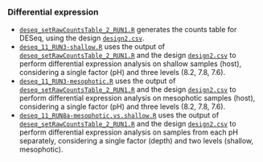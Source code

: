 ### Differential expression 
- [`deseq_setRawCountsTable_2_RUN1.R`](https://github.com/fscucchia/Spistillata_OA_Shallow_and_Mesophotic/blob/main/DE/deseq_setRawCountsTable_2_RUN1.R) generates the counts table for DESeq, using the design [`design2.csv`](https://github.com/fscucchia/Spistillata_OA_Shallow_and_Mesophotic/blob/main/metadata/design2.csv).
- [`deseq_11_RUN3-shallow.R`](https://github.com/fscucchia/Spistillata_OA_Shallow_and_Mesophotic/blob/main/DE/deseq_11_RUN3-shallow.R) uses the output of [`deseq_setRawCountsTable_2_RUN1.R`](https://github.com/fscucchia/Spistillata_OA_Shallow_and_Mesophotic/blob/main/DE/deseq_setRawCountsTable_2_RUN1.R) and the design [`design2.csv`](https://github.com/fscucchia/Spistillata_OA_Shallow_and_Mesophotic/blob/main/metadata/design2.csv) to perform differential expression analysis on shallow samples (host), considering a single factor (pH) and three levels (8.2, 7.8, 7.6).
- [`deseq_11_RUN3-mesophotic.R`](https://github.com/fscucchia/Spistillata_OA_Shallow_and_Mesophotic/blob/main/DE/deseq_11_RUN3-mesophotic.R) uses the output of [`deseq_setRawCountsTable_2_RUN1.R`](https://github.com/fscucchia/Spistillata_OA_Shallow_and_Mesophotic/blob/main/DE/deseq_setRawCountsTable_2_RUN1.R) and the design [`design2.csv`](https://github.com/fscucchia/Spistillata_OA_Shallow_and_Mesophotic/blob/main/metadata/design2.csv) to perform differential expression analysis on mesophotic samples (host), considering a single factor (pH) and three levels (8.2, 7.8, 7.6).
- [`deseq_11_RUN8a-mesophotic.vs.shallow.R`](https://github.com/fscucchia/Spistillata_OA_Shallow_and_Mesophotic/blob/main/DE/deseq_11_RUN8a-mesophotic.vs.shallow.R) uses the output of [`deseq_setRawCountsTable_2_RUN1.R`](https://github.com/fscucchia/Spistillata_OA_Shallow_and_Mesophotic/blob/main/DE/deseq_setRawCountsTable_2_RUN1.R) and the design [`design2.csv`](https://github.com/fscucchia/Spistillata_OA_Shallow_and_Mesophotic/blob/main/metadata/design2.csv) to perform differential expression analysis on samples from each pH separately, considering a single factor (depth) and two levels (shallow, mesophotic).


